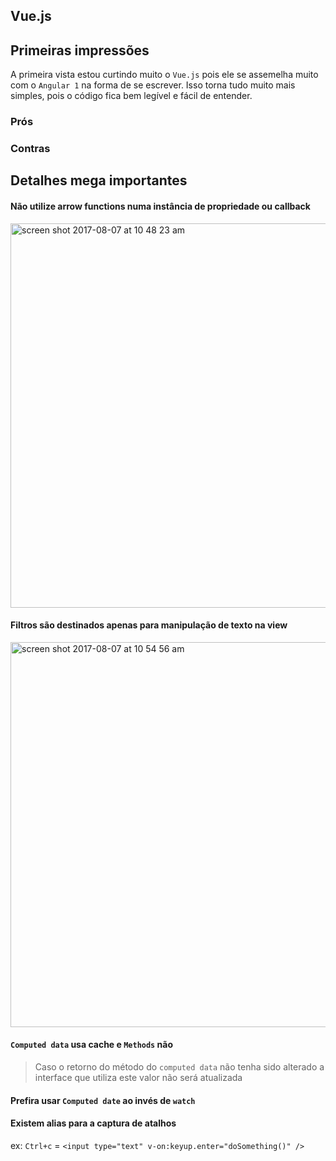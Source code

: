 ## Vue.js

## Primeiras impressões

A primeira vista estou curtindo muito o `Vue.js` pois ele se assemelha muito com o `Angular 1` na forma de se escrever. Isso torna tudo muito mais simples, pois o código fica bem legível e fácil de entender.


### Prós




### Contras


## Detalhes mega importantes

#### Não utilize arrow functions numa instância de propriedade ou callback
<img width="615" alt="screen shot 2017-08-07 at 10 48 23 am" src="https://user-images.githubusercontent.com/1047989/29029428-096862b4-7b5e-11e7-8ecf-68c31e88cd70.png">

#### Filtros são destinados apenas para manipulação de texto na view
<img width="616" alt="screen shot 2017-08-07 at 10 54 56 am" src="https://user-images.githubusercontent.com/1047989/29030180-9a2b594e-7b60-11e7-8c05-767deab52cd6.png">

#### `Computed data` usa cache e `Methods` não
 > Caso o retorno do método do `computed data` não tenha sido alterado a interface que utiliza este valor não será atualizada

#### Prefira usar `Computed date` ao invés de `watch`

#### Existem alias para a captura de atalhos 
ex: `Ctrl+c` = `<input type="text" v-on:keyup.enter="doSomething()" />` 
